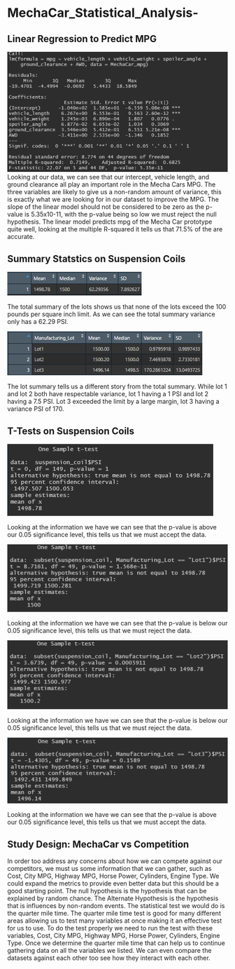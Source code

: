# MechaCar_Statistical_Analysis-
## Linear Regression to Predict MPG
!["Linear Regression to Predict MPG"](Resources/linear_regression.png)
Looking at our data, we can see that our intercept, vehicle length, and ground clearance all play an important role in the Mecha Cars MPG. The three variables are likely to give us a non-random amount of variance, this is exactly what we are looking for in our dataset to improve the MPG. The slope of the linear model should not be considered to be zero as the p-value is 5.35x10-11, with the p-value being so low we must reject the null hypothesis. The linear model predicts mpg of the Mecha Car prototype quite well, looking at the multiple R-squared it tells us that 71.5% of the are accurate.

## Summary Statstics on Suspension Coils
!["Total Summary"](Resources/total_summary.png)

The total summary of the lots shows us that none of the lots exceed the 100 pounds per square inch limit. As we can see the total summary variance only has a 62.29 PSI.

!["Lot Summary"](Resources/lot_summary.png)

The lot summary tells us a different story from the total summary. While lot 1 and lot 2 both have respectable variance, lot 1 having a 1 PSI and lot 2 having a 7.5 PSI. Lot 3 exceeded the limit by a large margin, lot 3 having a variance PSI of 170.

## T-Tests on Suspension Coils

!["T-Test That Compares all Manufacturing Lots Against Mean PSI of the Population"](Resources/t_test_1.png)

Looking at the information we have we can see that the p-value is above our 0.05 significance level, this tells us that we must accept the data.

!["T-Test That Compares Manufacturing Lot 1 Against Mean PSI of the Population"](Resources/t_test_2.png)

Looking at the information we have we can see that the p-value is below our 0.05 significance level, this tells us that we must reject the data.

!["T-Test That Compares Manufacturing Lot 2 Against Mean PSI of the Population"](Resources/t_test_3.png)

Looking at the information we have we can see that the p-value is below our 0.05 significance level, this tells us that we must reject the data.

!["T-Test That Compares Manufacturing Lot 3 Against Mean PSI of the Population"](Resources/t_test_4.png)

Looking at the information we have we can see that the p-value is above our 0.05 significance level, this tells us that we must accept the data.

## Study Design: MechaCar vs Competition
In order too address any concerns about how we can compete against our competitors, we must us some information that we can gather, such as Cost, City MPG, Highway MPG, Horse Power, Cylinders, Engine Type. We could expand the metrics to provide even better data but this should be a good starting point. 
The null hypothesis is the hypothesis that can be explained by random chance.
The Alternate Hypothesis is the hypothesis that is influences by non-random events.
The statistical test we would do is the quarter mile time. The quarter mile time test is good for many different areas allowing us to test many variables at once making it an effective test for us to use. To do the test properly we need to run the test with these variables, Cost, City MPG, Highway MPG, Horse Power, Cylinders, Engine Type. Once we determine the quarter mile time that can help us to continue gathering data on all the variables we listed. We can even compare the datasets against each other too see how they interact with each other.
